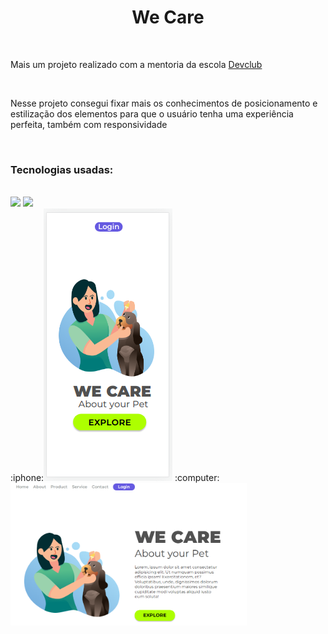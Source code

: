 <h1 align="center">We Care</h1>
<br>
<p>Mais um projeto realizado com a mentoria da escola <a href="https://rodolfomori.com.br/devclub">Devclub</a></p>
<br>
<p>Nesse projeto consegui fixar mais os conhecimentos de posicionamento e estilização dos elementos para que o usuário tenha uma experiência perfeita, também com responsividade</p>
<br>
<h3>Tecnologias usadas:</h3>
<br>
<img src="https://img.shields.io/badge/CSS3-1572B6?style=for-the-badge&logo=css3&logoColor=white">
<img src="https://img.shields.io/badge/HTML5-E34F26?style=for-the-badge&logo=html5&logoColor=white">
<br>
:iphone:<img src="https://github.com/Rafaelpidias/We-care-project/blob/master/Resp%20We%20Care.PNG?raw=true">
:computer:<img width="75%" src="https://github.com/Rafaelpidias/We-care-project/blob/master/Css%20We%20Care.PNG?raw=true">





